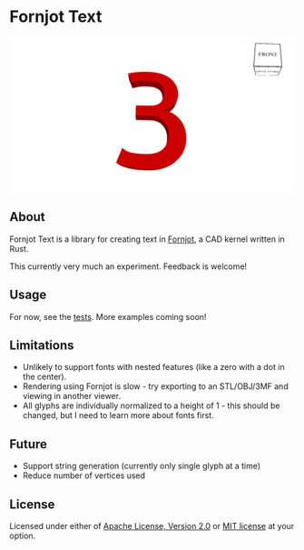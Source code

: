 # Fornjot Text

![Character '3' in Fornjot](assets/screenshot.png)

## About

Fornjot Text is a library for creating text in [Fornjot](https://www.fornjot.app/), a CAD kernel written in Rust.

This currently very much an experiment. Feedback is welcome!

## Usage

For now, see the [tests](tests/test_extrusion.rs). More examples coming soon!

## Limitations

* Unlikely to support fonts with nested features (like a zero with a dot in the center).
* Rendering using Fornjot is slow - try exporting to an STL/OBJ/3MF and viewing in another viewer.
* All glyphs are individually normalized to a height of 1 - this should be changed, but I need to learn more about fonts first.

## Future

* Support string generation (currently only single glyph at a time)
* Reduce number of vertices used

## License

Licensed under either of [Apache License, Version 2.0](LICENSE-APACHE) or [MIT license](LICENSE-MIT) at your option.
